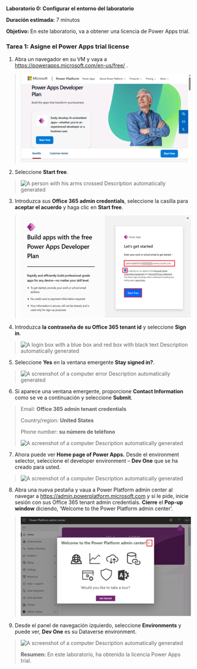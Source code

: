 **Laboratorio 0: Configurar el entorno del laboratorio**

**Duración estimada:** 7 minutos

**Objetivo:** En este laboratorio, va a obtener una licencia de Power
Apps trial.

### **Tarea 1: Asigne el** **Power Apps trial license** 

1.  Abra un navegador en su VM y vaya a
    <https://powerapps.microsoft.com/en-us/free/> .

> ![](./media/image1.png)

2.  Seleccione **Start free**.

> ![A person with his arms crossed Description automatically
> generated](./media/image2.png)

3.  Introduzca sus **Office 365 admin credentials**, seleccione la
    casilla para **aceptar el acuerdo** y haga clic en **Start free**.

> ![](./media/image3.png)

4.  Introduzca **la contraseña de su Office 365 tenant id** y seleccione
    **Sign in**.

> ![A login box with a blue box and red box with black text Description
> automatically generated](./media/image4.png)

5.  Seleccione **Yes** en la ventana emergente **Stay signed in?**.

> ![A screenshot of a computer error Description automatically
> generated](./media/image5.png)

6.  Si aparece una ventana emergente, proporcione **Contact
    Information** como se ve a continuación y seleccione **Submit**.

> Email: **Office 365 admin tenant credentials**
>
> Country/region: **United States**
>
> Phone number: **su número de teléfono**
>
> ![A screenshot of a computer Description automatically
> generated](./media/image6.png)

7.  Ahora puede ver **Home page of Power Apps.** Desde el environment
    selector, seleccione el developer environment – **Dev One** que se
    ha creado para usted.

> ![A screenshot of a computer Description automatically
> generated](./media/image7.png)

8.  Abra una nueva pestaña y vaua a Power Platform admin center al
    navegar a <https://admin.powerplatform.microsoft.com> y si le pide,
    inicie sesión con sus Office 365 tenant admin credentials.
    **Cierre** el **Pop-up window** diciendo, ‘Welcome to the Power
    Platform admin center’.

> ![](./media/image8.png)

9.  Desde el panel de navegación izquierdo, seleccione **Environments**
    y puede ver, **Dev One** es su Dataverse environment.

> ![A screenshot of a computer Description automatically
> generated](./media/image9.png)
>
> **Resumen:** En este laboratorio, ha obtenido la licencia Power Apps
> trial.
